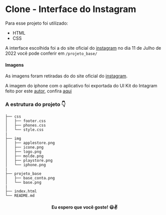 # Clone - Interface do Instagram

Para esse projeto foi utilizado:
- HTML
- CSS

A interface escolhida foi a do site oficial do [instagram](https://www.instagram.com/) no dia 11 de Julho de 2022
você pode conferir em `/projeto_base/`

#### Imagens

As imagens foram retiradas do do site oficial do [instagram](https://www.instagram.com/).

A imagem do iphone com o aplicativo foi exportada do UI Kit do Intagram feito por este [autor](https://www.figma.com/@ashleykseo), confira [aqui](https://www.figma.com/community/file/878318142103232907)

### A estrutura do projeto 👇
```
├── css
│   ├── footer.css
│   ├── phones.css
│   └── style.css
|
├── img
│   ├── applestore.png
│   ├── icone.png
│   ├── logo.png
│   ├── molde.png
│   ├── playstore.png
│   └── iphone.png
|
├── projeto_base
│   ├── base_conta.png
│   └── base.png
|
├── index.html
└── README.md
```
<h4 align="center"> Eu espero que você goste! 😃✌️</h4>